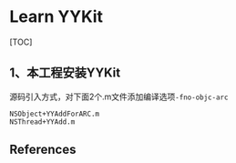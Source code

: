 # Learn YYKit

[TOC]

## 1、本工程安装YYKit

源码引入方式，对下面2个.m文件添加编译选项`-fno-objc-arc`

```
NSObject+YYAddForARC.m
NSThread+YYAdd.m
```









## References



